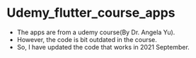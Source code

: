 # Udemy_flutter_course_apps
* The apps are from a udemy course(By Dr. Angela Yu). 
* However, the code is bit outdated in the course. 
* So, I have updated the code that works in 2021 September. 
